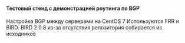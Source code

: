 #### Тестовый стенд с демонстрацией роутинга по BGP
Настройка BGP между серверами на CentOS 7
Используются FRR и BIRD.
BIRD 2.0.8 из-за отсутствия репозитория собирается из исходников
